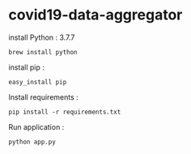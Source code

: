 # covid19-data-aggregator

install Python : 3.7.7 

`brew install python`

install pip :

`easy_install pip`

Install requirements :

`pip install -r requirements.txt`

Run application :

`python app.py`
